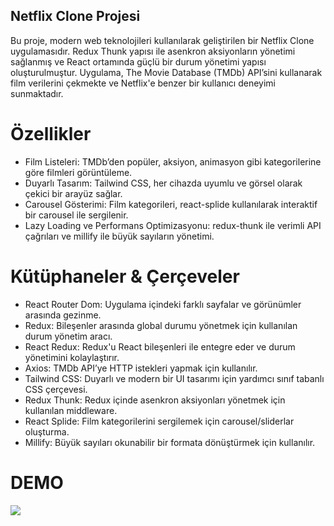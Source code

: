 ## Netflix Clone Projesi

Bu proje, modern web teknolojileri kullanılarak geliştirilen bir Netflix Clone uygulamasıdır. Redux Thunk yapısı ile asenkron aksiyonların yönetimi sağlanmış ve React ortamında güçlü bir durum yönetimi yapısı oluşturulmuştur. Uygulama, The Movie Database (TMDb) API’sini kullanarak film verilerini çekmekte ve Netflix'e benzer bir kullanıcı deneyimi sunmaktadır.

# Özellikler
- Film Listeleri: TMDb’den popüler, aksiyon, animasyon gibi kategorilerine göre filmleri görüntüleme.
- Duyarlı Tasarım: Tailwind CSS, her cihazda uyumlu ve görsel olarak çekici bir arayüz sağlar.
- Carousel Gösterimi: Film kategorileri, react-splide kullanılarak interaktif bir carousel ile sergilenir.
- Lazy Loading ve Performans Optimizasyonu: redux-thunk ile verimli API çağrıları ve millify ile büyük sayıların yönetimi.

# Kütüphaneler & Çerçeveler
- React Router Dom: Uygulama içindeki farklı sayfalar ve görünümler arasında gezinme.
- Redux: Bileşenler arasında global durumu yönetmek için kullanılan durum yönetim aracı.
- React Redux: Redux'u React bileşenleri ile entegre eder ve durum yönetimini kolaylaştırır.
- Axios: TMDb API’ye HTTP istekleri yapmak için kullanılır.
- Tailwind CSS: Duyarlı ve modern bir UI tasarımı için yardımcı sınıf tabanlı CSS çerçevesi.
- Redux Thunk: Redux içinde asenkron aksiyonları yönetmek için kullanılan middleware.
- React Splide: Film kategorilerini sergilemek için  carousel/sliderlar oluşturma.
- Millify: Büyük sayıları okunabilir bir formata dönüştürmek için kullanılır.

# DEMO

![](https://github.com/Rasime-Dumlupunar/netflix_clone/blob/main/netflix_clone%20.gif)
